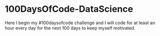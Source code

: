 # 100DaysOfCode-DataScience
Here I begin my #100daysofcode challenge and I will code for at least an hour every day for the next 100 days to keep myself motivated.
